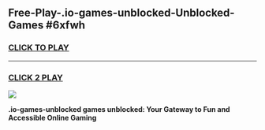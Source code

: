 
## Free-Play-.io-games-unblocked-Unblocked-Games #6xfwh
<h3>
<a href="https://news.freeplayer.one?title=.io-games-unblocked&ref=8M">CLICK TO PLAY</a></h3>
<hr>

<h3>
<a href="https://news.freeplayer.one?title=.io-games-unblocked&ref=8M">CLICK 2 PLAY</a>
  
</h3>

<a href="https://news.freeplayer.one?title=.io-games-unblocked&ref=8M"><img src="https://clearcache.store/games.png"></a>


**.io-games-unblocked games unblocked: Your Gateway to Fun and Accessible Online Gaming**
